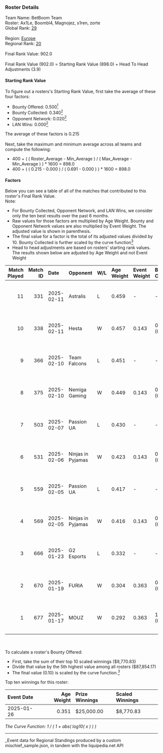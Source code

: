 ### Roster Details<br />
Team Name: BetBoom Team<br />
Roster: Ax1Le, Boombl4, Magnojez, s1ren, zorte<br />
Global Rank: [29](../../standings_global_2025_06_02.md)<br />
<br />
Region: [Europe]( ../../standings_europe_2025_06_02.md)<br />
Regional Rank: [20]( ../../standings_europe_2025_06_02.md)<br />
<br />
Final Rank Value:  902.0<br />
<br />
Final Rank Value (902.0) = Starting Rank Value (898.0) + Head To Head Adjustments (3.9)<br />

#### Starting Rank Value<br />
To figure out a rosters's Starting Rank Value, first take the average of these four factors:<br />
- Bounty Offered: 0.500[<sup>1</sup>](#table2)
- Bounty Collected: 0.340[<sup>2</sup>](#table1)
- Opponent Network: 0.020[<sup>2</sup>](#table1)
- LAN Wins: 0.000[<sup>2</sup>](#table1)

The average of these factors is 0.215<br />
<br />
Next, take the maximum and minimum average across all teams and compute the following:<br />
- 400 + ( ( Roster_Average - Min_Average ) / ( Max_Average - Min_Average ) ) * 1600 = 898.0
- 400 + ( ( 0.215 - 0.000 ) / ( 0.691 - 0.000 ) ) * 1600 = 898.0


#### Factors<br />
Below you can see a table of all of the matches that contributed to this roster's Final Rank Value.<br />
Note:<br />

- For Bounty Collected, Opponent Network, and LAN Wins, we consider only the ten best results over the past 6 months.
- Raw values for those factors are multiplied by Age Weight. Bounty and Opponent Network values are also multiplied by Event Weight. The adjusted value is shown in parenthesis.
- The final value for a factor is the total of its adjusted values divided by 10. Bounty Collected is further scaled by the curve function[<sup>3</sup>](#curveFunction)
- Head to head adjustments are based on rosters' starting rank values. The results shown below are adjusted by Age Weight and not Event Weight
<span id="table1"></span><br />


| Match Played | Match ID | Date       | Opponent          | W/L | Age Weight | Event Weight | Bounty Collected | Opponent Network | LAN Wins  | H2H Adj. | Roster                                  |
| -: | -: | :- | :- | :- | :- | :- | :- | :- | :- | -: | :- |
|           11 |      331 | 2025-02-11 | Astralis          | L   | 0.459      | -            | -                | -                | -         |    -0.05 | Ax1Le, Boombl4, Magnojez, s1ren, zorte  |
|           10 |      338 | 2025-02-11 | Hesta             | W   | 0.457      | 0.143        | 0.000 (0.000)    | 0.423 (0.028)    | 0 (0.000) |     1.85 | Ax1Le, Boombl4, Magnojez, s1ren, zorte  |
|            9 |      366 | 2025-02-10 | Team Falcons      | L   | 0.451      | -            | -                | -                | -         |    -0.06 | Ax1Le, Boombl4, Magnojez, s1ren, zorte  |
|            8 |      375 | 2025-02-10 | Nemiga Gaming     | W   | 0.449      | 0.143        | 0.011 (0.001)    | 0.243 (0.016)    | 0 (0.000) |     3.98 | Ax1Le, Boombl4, Magnojez, s1ren, zorte  |
|            7 |      503 | 2025-02-07 | Passion UA        | L   | 0.430      | -            | -                | -                | -         |    -9.15 | Ax1Le, Boombl4, Magnojez, s1ren, zorte  |
|            6 |      531 | 2025-02-06 | Ninjas in Pyjamas | W   | 0.423      | 0.143        | 0.000 (0.000)    | 0.657 (0.040)    | 0 (0.000) |     1.41 | Ax1Le, Boombl4, Magnojez, s1ren, zorte  |
|            5 |      559 | 2025-02-05 | Passion UA        | L   | 0.417      | -            | -                | -                | -         |    -9.15 | Ax1Le, Boombl4, Magnojez, s1ren, zorte  |
|            4 |      569 | 2025-02-05 | Ninjas in Pyjamas | W   | 0.416      | 0.143        | 0.000 (0.000)    | 0.657 (0.039)    | 0 (0.000) |     1.28 | Ax1Le, Boombl4, Magnojez, s1ren, zorte  |
|            3 |      666 | 2025-01-23 | G2 Esports        | L   | 0.332      | -            | -                | -                | -         |    -1.70 | Ax1Le, KaiR0N-, Magnojez, nafany, s1ren |
|            2 |      670 | 2025-01-19 | FURIA             | W   | 0.304      | 0.363        | 0.066 (0.007)    | 0.193 (0.021)    | 0 (0.000) |     6.33 | Ax1Le, Boombl4, Magnojez, s1ren, zorte  |
|            1 |      677 | 2025-01-17 | MOUZ              | W   | 0.292      | 0.363        | 1.000 (0.106)    | 0.567 (0.060)    | 0 (0.000) |     9.17 | Ax1Le, Boombl4, Magnojez, s1ren, zorte  |

<br />
<span id="table2"></span><br />
To calculate a roster's Bounty Offered:<br />

- First, take the sum of their top 10 scaled winnings ($8,770.83)
- Divide that value by the 5th highest value among all rosters ($87,854.17)
- The final value (0.10) is scaled by the curve function.[<sup>3</sup>](#curveFunction)

Top ten winnings for this roster:<br />

| Event Date | Age Weight | Prize Winnings | Scaled Winnings |
| :- | -: | :- | :- |
| 2025-01-26 |      0.351 | $25,000.00     | $8,770.83       |


<span id="curveFunction"></span>_The Curve Function: 1 / ( 1 + abs( log10( x ) ) )_<br />

---
_Event data for Regional Standings produced by a custom mischief_sample.json, in tandem with the liquipedia.net API<br />
